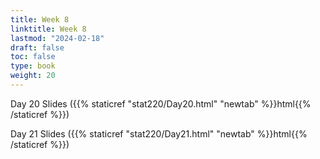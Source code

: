 ```yaml
---
title: Week 8 
linktitle: Week 8
lastmod: "2024-02-18"
draft: false  
toc: false  
type: book  
weight: 20
---
```


Day 20 Slides ({{% staticref "stat220/Day20.html" "newtab" %}}html{{% /staticref %}})

Day 21 Slides ({{% staticref "stat220/Day21.html" "newtab" %}}html{{% /staticref %}})
